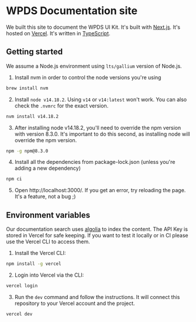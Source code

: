 # WPDS Documentation site

We built this site to document the WPDS UI Kit. It's built with [Next.js](https://nextjs.org/). It's hosted on [Vercel](https://vercel.com/). It's written in [TypeScript](https://www.typescriptlang.org/).

## Getting started

We assume a Node.js environment using `lts/gallium` version of Node.js.

1. Install nvm in order to control the node versions you're using

```bash
brew install nvm
```

2. Install `node v14.18.2`. Using `v14` or `v14:latest` won't work. You can also check the `.nvmrc` for the exact version.

```bash
nvm install v14.18.2
```

3. After installing node v14.18.2, you'll need to override the npm version with version 8.3.0. It's important to do this second, as installing node will override the npm version.

```bash
npm -g npm@8.3.0
```

4. Install all the dependencies from package-lock.json (unless you're adding a new dependency)

```bash
npm ci
```

5. Open http://localhost:3000/. If you get an error, try reloading the page. It's a feature, not a bug ;)

## Environment variables

Our documentation search uses [algolia](https://www.algolia.com/) to index the content. The API Key is stored in Vercel for safe keeping. If you want to test it locally or in CI please use the Vercel CLI to access them.

1. Install the Vercel CLI:

```bash
npm install -g vercel
```

2. Login into Vercel via the CLI:

```bash
vercel login
```

3. Run the `dev` command and follow the instructions. It will connect this repository to your Vercel account and the project.

```bash
vercel dev
```
